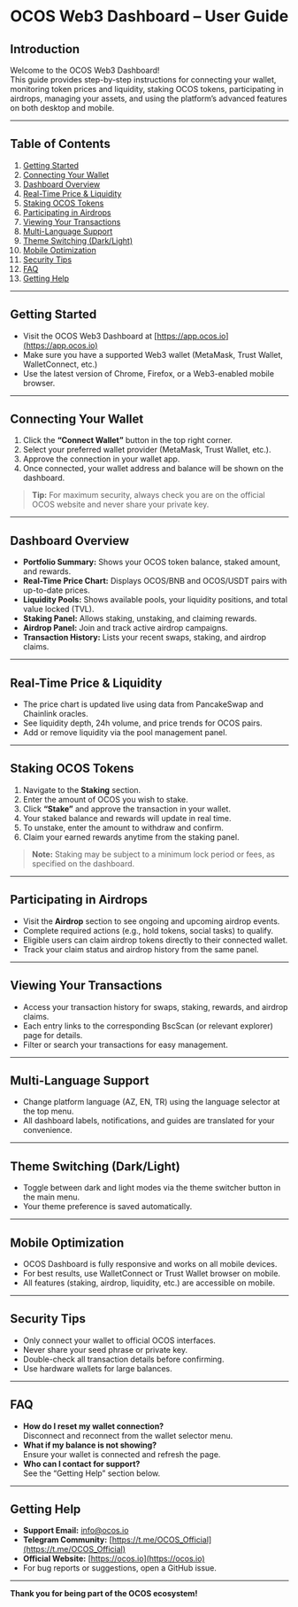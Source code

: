 # OCOS Web3 Dashboard – User Guide

## Introduction

Welcome to the OCOS Web3 Dashboard!  
This guide provides step-by-step instructions for connecting your wallet, monitoring token prices and liquidity, staking OCOS tokens, participating in airdrops, managing your assets, and using the platform’s advanced features on both desktop and mobile.

---

## Table of Contents

1. [Getting Started](#getting-started)
2. [Connecting Your Wallet](#connecting-your-wallet)
3. [Dashboard Overview](#dashboard-overview)
4. [Real-Time Price & Liquidity](#real-time-price--liquidity)
5. [Staking OCOS Tokens](#staking-ocos-tokens)
6. [Participating in Airdrops](#participating-in-airdrops)
7. [Viewing Your Transactions](#viewing-your-transactions)
8. [Multi-Language Support](#multi-language-support)
9. [Theme Switching (Dark/Light)](#theme-switching-darklight)
10. [Mobile Optimization](#mobile-optimization)
11. [Security Tips](#security-tips)
12. [FAQ](#faq)
13. [Getting Help](#getting-help)

---

## Getting Started

- Visit the OCOS Web3 Dashboard at [https://app.ocos.io](https://app.ocos.io)
- Make sure you have a supported Web3 wallet (MetaMask, Trust Wallet, WalletConnect, etc.)
- Use the latest version of Chrome, Firefox, or a Web3-enabled mobile browser.

---

## Connecting Your Wallet

1. Click the **“Connect Wallet”** button in the top right corner.
2. Select your preferred wallet provider (MetaMask, Trust Wallet, etc.).
3. Approve the connection in your wallet app.
4. Once connected, your wallet address and balance will be shown on the dashboard.

> **Tip:** For maximum security, always check you are on the official OCOS website and never share your private key.

---

## Dashboard Overview

- **Portfolio Summary:** Shows your OCOS token balance, staked amount, and rewards.
- **Real-Time Price Chart:** Displays OCOS/BNB and OCOS/USDT pairs with up-to-date prices.
- **Liquidity Pools:** Shows available pools, your liquidity positions, and total value locked (TVL).
- **Staking Panel:** Allows staking, unstaking, and claiming rewards.
- **Airdrop Panel:** Join and track active airdrop campaigns.
- **Transaction History:** Lists your recent swaps, staking, and airdrop claims.

---

## Real-Time Price & Liquidity

- The price chart is updated live using data from PancakeSwap and Chainlink oracles.
- See liquidity depth, 24h volume, and price trends for OCOS pairs.
- Add or remove liquidity via the pool management panel.

---

## Staking OCOS Tokens

1. Navigate to the **Staking** section.
2. Enter the amount of OCOS you wish to stake.
3. Click **“Stake”** and approve the transaction in your wallet.
4. Your staked balance and rewards will update in real time.
5. To unstake, enter the amount to withdraw and confirm.
6. Claim your earned rewards anytime from the staking panel.

> **Note:** Staking may be subject to a minimum lock period or fees, as specified on the dashboard.

---

## Participating in Airdrops

- Visit the **Airdrop** section to see ongoing and upcoming airdrop events.
- Complete required actions (e.g., hold tokens, social tasks) to qualify.
- Eligible users can claim airdrop tokens directly to their connected wallet.
- Track your claim status and airdrop history from the same panel.

---

## Viewing Your Transactions

- Access your transaction history for swaps, staking, rewards, and airdrop claims.
- Each entry links to the corresponding BscScan (or relevant explorer) page for details.
- Filter or search your transactions for easy management.

---

## Multi-Language Support

- Change platform language (AZ, EN, TR) using the language selector at the top menu.
- All dashboard labels, notifications, and guides are translated for your convenience.

---

## Theme Switching (Dark/Light)

- Toggle between dark and light modes via the theme switcher button in the main menu.
- Your theme preference is saved automatically.

---

## Mobile Optimization

- OCOS Dashboard is fully responsive and works on all mobile devices.
- For best results, use WalletConnect or Trust Wallet browser on mobile.
- All features (staking, airdrop, liquidity, etc.) are accessible on mobile.

---

## Security Tips

- Only connect your wallet to official OCOS interfaces.
- Never share your seed phrase or private key.
- Double-check all transaction details before confirming.
- Use hardware wallets for large balances.

---

## FAQ

- **How do I reset my wallet connection?**  
  Disconnect and reconnect from the wallet selector menu.
- **What if my balance is not showing?**  
  Ensure your wallet is connected and refresh the page.
- **Who can I contact for support?**  
  See the “Getting Help” section below.

---

## Getting Help

- **Support Email:** [info@ocos.io](mailto:info@ocos.io)
- **Telegram Community:** [https://t.me/OCOS_Official](https://t.me/OCOS_Official)
- **Official Website:** [https://ocos.io](https://ocos.io)
- For bug reports or suggestions, open a GitHub issue.

---

**Thank you for being part of the OCOS ecosystem!**
